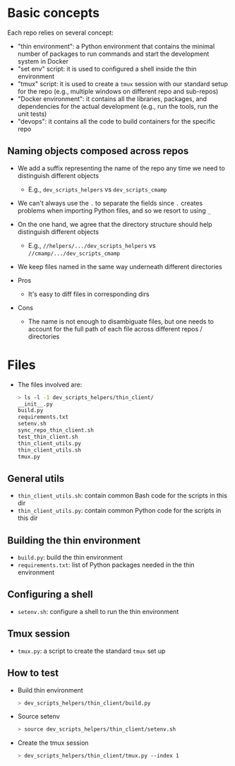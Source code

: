 # Basic concepts

Each repo relies on several concept:

- "thin environment": a Python environment that contains the minimal number of
  packages to run commands and start the development system in Docker
- "set env" script: it is used to configured a shell inside the thin environment
- "tmux" script: it is used to create a `tmux` session with our standard setup
  for the repo (e.g., multiple windows on different repo and sub-repos)
- "Docker environment": it contains all the libraries, packages, and dependencies
  for the actual development (e.g., run the tools, run the unit tests)
- "devops": it contains all the code to build containers for the specific repo

## Naming objects composed across repos
- We add a suffix representing the name of the repo any time we need to
  distinguish different objects
  - E.g., `dev_scripts_helpers` vs `dev_scripts_cmamp`
- We can't always use the `.` to separate the fields since `.` creates problems
  when importing Python files, and so we resort to using `_`

- On the one hand, we agree that the directory structure should help distinguish
  different objects
  - E.g., `//helpers/.../dev_scripts_helpers` vs `//cmamp/.../dev_scripts_cmamp`
- We keep files named in the same way underneath different directories

- Pros
  - It's easy to diff files in corresponding dirs
- Cons
  - The name is not enough to disambiguate files, but one needs to account for
    the full path of each file across different repos / directories

# Files

- The files involved are:
  ```bash
  > ls -l -1 dev_scripts_helpers/thin_client/
  __init__.py
  build.py
  requirements.txt
  setenv.sh
  sync_repo_thin_client.sh
  test_thin_client.sh
  thin_client_utils.py
  thin_client_utils.sh
  tmux.py
  ```

## General utils

- `thin_client_utils.sh`: contain common Bash code for the scripts in this dir
- `thin_client_utils.py`: contain common Python code for the scripts in this dir

## Building the thin environment

- `build.py`: build the thin environment
- `requirements.txt`: list of Python packages needed in the thin environment

## Configuring a shell

- `setenv.sh`: configure a shell to run the thin environment

## Tmux session

- `tmux.py`: a script to create the standard `tmux` set up

## How to test

- Build thin environment
  ```bash
  > dev_scripts_helpers/thin_client/build.py
  ```
- Source setenv
  ```bash
  > source dev_scripts_helpers/thin_client/setenv.sh
  ```
- Create the tmux session
  ```bash
  > dev_scripts_helpers/thin_client/tmux.py --index 1
  ```
